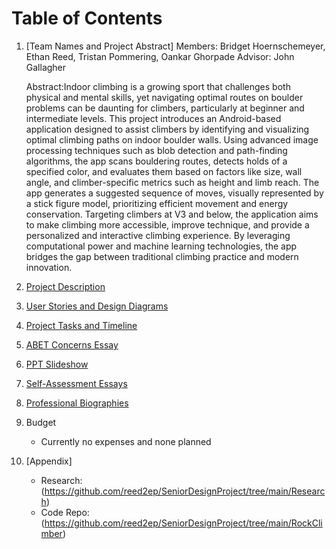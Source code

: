 # Table of Contents

1. [Team Names and Project Abstract]
   Members: Bridget Hoernschemeyer, Ethan Reed, Tristan Pommering, Oankar Ghorpade
   Advisor: John Gallagher

   Abstract:Indoor climbing is a growing sport that challenges both physical and mental skills, yet navigating optimal routes on boulder problems can be daunting for climbers, particularly at beginner and           intermediate levels. This project introduces an Android-based application designed to assist climbers by identifying and visualizing optimal climbing paths on indoor boulder walls. Using advanced image              processing techniques such as blob detection and path-finding algorithms, the app scans bouldering routes, detects holds of a specified color, and evaluates them based on factors like size, wall angle, 
and climber-specific metrics such as height and limb reach. The app generates a suggested sequence of moves, visually represented by a stick figure model, prioritizing efficient movement and energy 
conservation. Targeting climbers at V3 and below, the application aims to make climbing more accessible, improve technique, and provide a personalized and interactive climbing experience. By leveraging 
computational power and machine learning technologies, the app bridges the gap between traditional climbing practice and modern innovation.
   
2. [Project Description](https://github.com/reed2ep/SeniorDesignProject/blob/main/Assignments/Assignment2-Project-Description.md)
3. [User Stories and Design Diagrams](https://github.com/reed2ep/SeniorDesignProject/tree/main/Assignments/Assignment4-DesignDiagrams)
4. [Project Tasks and Timeline](https://github.com/reed2ep/SeniorDesignProject/blob/main/Assignments/Assignment5-Tasklist.md)
5. [ABET Concerns Essay](https://github.com/reed2ep/SeniorDesignProject/blob/main/Assignments/Assignment7-ProjectConstraints.pdf)
6. [PPT Slideshow](https://github.com/reed2ep/SeniorDesignProject/blob/main/Assignments/Assignment8.pdf)
7. [Self-Assessment Essays](https://github.com/reed2ep/SeniorDesignProject/tree/main/Assignments/Assignment3-ContractAndIndividualAssessment)
8. [Professional Biographies](https://github.com/reed2ep/SeniorDesignProject/tree/main/Assignments/Assignment1-Biographies)
9. Budget
    - Currently no expenses and none planned
10. [Appendix]
    - Research:(https://github.com/reed2ep/SeniorDesignProject/tree/main/Research)
    - Code Repo:(https://github.com/reed2ep/SeniorDesignProject/tree/main/RockClimber)
